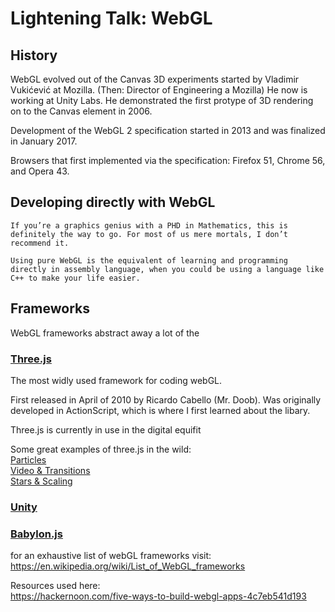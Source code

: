 # Lightening Talk: WebGL


## History 
WebGL evolved out of the Canvas 3D experiments started by Vladimir Vukićević at Mozilla. (Then: Director of Engineering a Mozilla) He now is working at Unity Labs. He demonstrated the first protype of 3D rendering on to the Canvas element in 2006.

Development of the WebGL 2 specification started in 2013 and was finalized in January 2017. 

Browsers that first implemented via the specification: 
Firefox 51, Chrome 56, and Opera 43.


## Developing directly with WebGL

``` 
If you’re a graphics genius with a PHD in Mathematics, this is definitely the way to go. For most of us mere mortals, I don’t recommend it.

Using pure WebGL is the equivalent of learning and programming directly in assembly language, when you could be using a language like C++ to make your life easier.
```

## Frameworks 

WebGL frameworks abstract away a lot of the 



### <b>[Three.js](https://threejs.org/)</b>

The most widly used framework for coding webGL.

First released in April of 2010 by Ricardo Cabello (Mr. Doob). Was originally developed in ActionScript, which is where I first learned about the libary.

Three.js is currently in use in the digital equifit 

Some great examples of three.js in the wild:<br/>
[Particles](https://particle-love.com/)<br/>
[Video & Transitions](http://taotajima.jp/)<br/>
[Stars & Scaling](http://stars.chromeexperiments.com/)



### <b>[Unity](https://unity.com/)</b>




### <b>[Babylon.js](https://www.babylonjs.com/)</b>


for an exhaustive list of webGL frameworks visit: 
https://en.wikipedia.org/wiki/List_of_WebGL_frameworks


Resources used here:<br/>
https://hackernoon.com/five-ways-to-build-webgl-apps-4c7eb541d193

